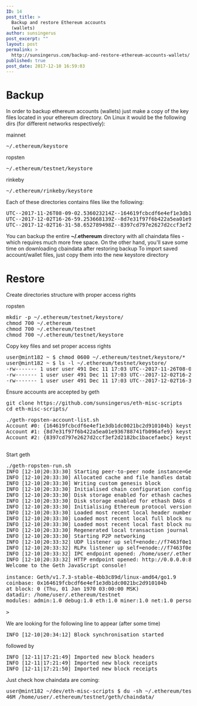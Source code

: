```yaml
---
ID: 14
post_title: >
  Backup and restore Ethereum accounts
  (wallets)
author: sunsingerus
post_excerpt: ""
layout: post
permalink: >
  http://sunsingerus.com/backup-and-restore-ethereum-accounts-wallets/
published: true
post_date: 2017-12-10 16:59:03
---
```

<h1>Backup</h1>
In order to backup ethereum accounts (wallets) just make a copy of the key files located in your ethereum directory. On Linux it would be the following dirs (for different networks respectively):

mainnet
<pre class="prettyprint">
~/.ethereum/keystore
</pre>
ropsten
<pre class="prettyprint">
~/.ethereum/testnet/keystore
</pre>
rinkeby
<pre class="prettyprint">
~/.ethereum/rinkeby/keystore
</pre>
Each of these directories contains files like the following:
<pre class="prettyprint">
UTC--2017-11-26T08-09-02.536023214Z--164619fcbcdf6e4ef1e3db1dc0021bc2d910104b
UTC--2017-12-02T16-26-59.253668139Z--8d7e31f97f6b422a5ea01e936788741fb096afe9
UTC--2017-12-02T16-31-58.652789498Z--8397cd797e2627d2ccf3ef2d2182bc1bacefaebc
</pre>
You can backup the entire <strong>~/.ethereum</strong> directory with all chaindata files - which requires much more free space. On the other hand, you'll save some time on downloading cbaindata after restoring backup
To import saved account/wallet files, just copy them into the new keystore directory

<h1>Restore</h1>
Create directories structure with proper access rights

ropsten
<pre class="prettyprint">
mkdir -p ~/.ethereum/testnet/keystore/
chmod 700 ~/.ethereum
chmod 700 ~/.ethereum/testnet
chmod 700 ~/.ethereum/testnet/keystore
</pre>

Copy key files and set proper access rights
<pre class="prettyprint">
user@mint182 ~ $ chmod 0600 ~/.ethereum/testnet/keystore/*
user@mint182 ~ $ ls -l ~/.ethereum/testnet/keystore/
-rw------- 1 user user 491 Dec 11 17:03 UTC--2017-11-26T08-09-02.536023214Z--164619fcbcdf6e4ef1e3db1dc0021bc2d910104b
-rw------- 1 user user 491 Dec 11 17:03 UTC--2017-12-02T16-26-59.253668139Z--8d7e31f97f6b422a5ea01e936788741fb096afe9
-rw------- 1 user user 491 Dec 11 17:03 UTC--2017-12-02T16-31-58.652789498Z--8397cd797e2627d2ccf3ef2d2182bc1bacefaebc
</pre>
Ensure accounts are accepted by geth

<pre class="prettyprint">
git clone https://github.com/sunsingerus/eth-misc-scripts
cd eth-misc-scripts/
</pre>

<pre class="prettyprint">
./geth-ropsten-account-list.sh
Account #0: {164619fcbcdf6e4ef1e3db1dc0021bc2d910104b} keystore:///home/user/.ethereum/testnet/keystore/UTC--2017-11-26T08-09-02.536023214Z--164619fcbcdf6e4ef1e3db1dc0021bc2d910104b
Account #1: {8d7e31f97f6b422a5ea01e936788741fb096afe9} keystore:///home/user/.ethereum/testnet/keystore/UTC--2017-12-02T16-26-59.253668139Z--8d7e31f97f6b422a5ea01e936788741fb096afe9
Account #2: {8397cd797e2627d2ccf3ef2d2182bc1bacefaebc} keystore:///home/user/.ethereum/testnet/keystore/UTC--2017-12-02T16-31-58.652789498Z--8397cd797e2627d2ccf3ef2d2182bc1bacefaebc

</pre>
Start geth
<pre class="prettyprint">
./geth-ropsten-run.sh
INFO [12-10|20:33:30] Starting peer-to-peer node instance=Geth/v1.7.3-stable-4bb3c89d/linux-amd64/go1.9
INFO [12-10|20:33:30] Allocated cache and file handles database=/home/user/.ethereum/testnet/geth/chaindata cache=1024 handles=1024
INFO [12-10|20:33:30] Writing custom genesis block
INFO [12-10|20:33:30] Initialised chain configuration config="{ChainID: 3 Homestead: 0 DAO: DAOSupport: true EIP150: 0 EIP155: 10 EIP158: 10 Byzantium: 1700000 Engine: ethash}"
INFO [12-10|20:33:30] Disk storage enabled for ethash caches dir=/home/user/.ethereum/testnet/geth/ethash count=3
INFO [12-10|20:33:30] Disk storage enabled for ethash DAGs dir=/home/user/.ethash count=2
INFO [12-10|20:33:30] Initialising Ethereum protocol versions="[63 62]" network=3
INFO [12-10|20:33:30] Loaded most recent local header number=0 hash=419410…ca4a2d td=1048576
INFO [12-10|20:33:30] Loaded most recent local full block number=0 hash=419410…ca4a2d td=1048576
INFO [12-10|20:33:30] Loaded most recent local fast block number=0 hash=419410…ca4a2d td=1048576
INFO [12-10|20:33:30] Regenerated local transaction journal transactions=0 accounts=0
INFO [12-10|20:33:30] Starting P2P networking
INFO [12-10|20:33:32] UDP listener up self=enode://f7463f0e1af193fe673960d3199d58d6ce0268ec0d8501dfffc7501234a9557a0f201886fb0d1775f4770cbda2c5db7b49c95b2413a9f6c137d1abd446465796@[::]:30303
INFO [12-10|20:33:32] RLPx listener up self=enode://f7463f0e1af193fe673960d3199d58d6ce0268ec0d8501dfffc7501234a9557a0f201886fb0d1775f4770cbda2c5db7b49c95b2413a9f6c137d1abd446465796@[::]:30303
INFO [12-10|20:33:32] IPC endpoint opened: /home/user/.ethereum/geth.ipc
INFO [12-10|20:33:32] HTTP endpoint opened: http://0.0.0.0:8545
Welcome to the Geth JavaScript console!

instance: Geth/v1.7.3-stable-4bb3c89d/linux-amd64/go1.9
coinbase: 0x164619fcbcdf6e4ef1e3db1dc0021bc2d910104b
at block: 0 (Thu, 01 Jan 1970 03:00:00 MSK)
datadir: /home/user/.ethereum/testnet
modules: admin:1.0 debug:1.0 eth:1.0 miner:1.0 net:1.0 personal:1.0 rpc:1.0 txpool:1.0 web3:1.0

&gt;
</pre>

We are looking for the following line to appear (after some time)
<pre class="prettyprint">
INFO [12-10|20:34:12] Block synchronisation started
</pre>

followed by 
<pre class="prettyprint">
INFO [12-11|17:21:49] Imported new block headers               count=192 elapsed=1.370s number=192 hash=9d4976…cf6e5b ignored=0
INFO [12-11|17:21:49] Imported new block receipts              count=10  elapsed=209.545µs bytes=40 number=10  hash=b3074f…dde93e ignored=0
INFO [12-11|17:21:50] Imported new block receipts              count=3   elapsed=3.002ms   bytes=8150 number=13  hash=f9ff47…e4912b ignored=0
</pre>

Just check how chaindata are coming:
<pre class="prettyprint">
user@mint182 ~/dev/eth-misc-scripts $ du -sh ~/.ethereum/testnet/geth/chaindata/
46M /home/user/.ethereum/testnet/geth/chaindata/
</pre>